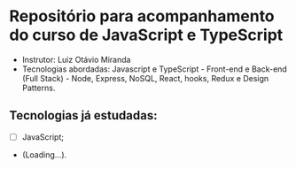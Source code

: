 # Repositório para acompanhamento do curso de JavaScript e TypeScript

- Instrutor: Luiz Otávio Miranda
- Tecnologias abordadas: Javascript e TypeScript - Front-end e Back-end (Full Stack) - Node, Express, NoSQL, React, hooks, Redux e Design Patterns.

## Tecnologias já estudadas:

- [ ] JavaScript;
- (Loading...).
